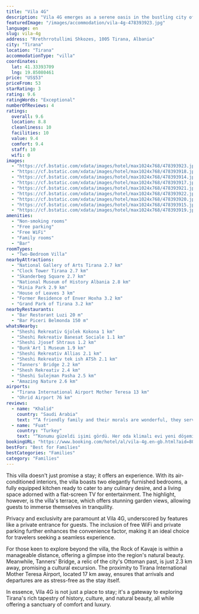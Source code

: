 ```yaml
---
title: "Vila 4G"
description: "Vila 4G emerges as a serene oasis in the bustling city of Tirana, offering guests a blend of comfort, convenience, and modern amenities."
featuredImage: "/images/accommodation/vila-4g-478393923.jpg"
language: en
slug: vila-4g
address: "Rrethrrotullimi Shkozes, 1005 Tirana, Albania"
city: "Tirana"
location: "Tirana"
accommodationType: "villa"
coordinates:
  lat: 41.33393709
  lng: 19.85080461
price: "US$53"
priceFrom: 53
starRating: 3
rating: 9.6
ratingWords: "Exceptional"
numberOfReviews: 4
ratings:
  overall: 9.6
  location: 8.8
  cleanliness: 10
  facilities: 10
  value: 9.4
  comfort: 9.4
  staff: 10
  wifi: 0
images:
  - "https://cf.bstatic.com/xdata/images/hotel/max1024x768/478393923.jpg?k=2690942e00a9062fa5af73a49ed7898ed4f69f18528bd2ecfc6fbee8ada8ffa1&o=&hp=1"
  - "https://cf.bstatic.com/xdata/images/hotel/max1024x768/478393918.jpg?k=b9505755c1818e7c71b8bb7d4c8ab8370f6db80b51808db21626f1aaa12750da&o=&hp=1"
  - "https://cf.bstatic.com/xdata/images/hotel/max1024x768/478393914.jpg?k=d6cc6f760dab5f0fb274db592fbdb87612084c2ccfd7b65d9faa4ac485e61480&o=&hp=1"
  - "https://cf.bstatic.com/xdata/images/hotel/max1024x768/478393917.jpg?k=914cc345cf16c43e946b70c20fe82347ce0d34fa409852470c0fe7a8cd7141b9&o=&hp=1"
  - "https://cf.bstatic.com/xdata/images/hotel/max1024x768/478393921.jpg?k=84b0b1000c2da648d39f131eb5a1321ca9757b4fae5eec110ea04b06052d2989&o=&hp=1"
  - "https://cf.bstatic.com/xdata/images/hotel/max1024x768/478393922.jpg?k=649be475b9562e5bad5dff679e0f7823fe8237fe555fe15cca80f6d21a86facf&o=&hp=1"
  - "https://cf.bstatic.com/xdata/images/hotel/max1024x768/478393920.jpg?k=30eaf70b228d4324c3e37ceaf8cfda063a14b1bba9b15bf3843b18171672895c&o=&hp=1"
  - "https://cf.bstatic.com/xdata/images/hotel/max1024x768/478393915.jpg?k=70c6b5413b97575fd95ba86af782b82f5dd315f415d760b452767d0770b5ab03&o=&hp=1"
  - "https://cf.bstatic.com/xdata/images/hotel/max1024x768/478393919.jpg?k=0774f3b15734cb0cab440e7906d680f3efa04f22d1251bf58c4c0062857ece46&o=&hp=1"
amenities:
  - "Non-smoking rooms"
  - "Free parking"
  - "Free WiFi"
  - "Family rooms"
  - "Bar"
roomTypes:
  - "Two-Bedroom Villa"
nearbyAttractions:
  - "National Gallery of Arts Tirana 2.7 km"
  - "Clock Tower Tirana 2.7 km"
  - "Skanderbeg Square 2.7 km"
  - "National Museum of History Albania 2.8 km"
  - "Rinia Park 2.9 km"
  - "House of Leaves 3 km"
  - "Former Residence of Enver Hoxha 3.2 km"
  - "Grand Park of Tirana 3.2 km"
nearbyRestaurants:
  - "Bar Restorant Luzi 20 m"
  - "Bar Piceri Belmonda 150 m"
whatsNearby:
  - "Sheshi Rekreativ Gjolek Kokona 1 km"
  - "Sheshi Rekreativ Banesat Sociale 1.1 km"
  - "Sheshi Jjosef Shtraus 1.2 km"
  - "Bunk'Art 1 Museum 1.9 km"
  - "Sheshi Rekreativ Allias 2.1 km"
  - "Sheshi Rekreativ tek ish ATSh 2.1 km"
  - "Tanners' Bridge 2.2 km"
  - "Shesh Rekreativ 2.4 km"
  - "Sheshi Sulejman Pasha 2.5 km"
  - "Amazing Nature 2.6 km"
airports:
  - "Tirana International Airport Mother Teresa 13 km"
  - "Ohrid Airport 76 km"
reviews:
  - name: "Khalid"
    country: "Saudi Arabia"
    text: "“A friendly family and their morals are wonderful, they served us wonderfully and helped us”"
  - name: "Fuat"
    country: "Turkey"
    text: "“Konumu güzeldi işimi gördü. Her oda klimalı evi yeni döşemişler. Çamaşır makinası ve önünde 1 arabalık park yeri de vardı. Sahipleri güler yüzlü ilgili insanlardı.”"
bookingURL: "https://www.booking.com/hotel/al/vila-4g.en-gb.html?aid=8035640"
bestFor: "Best for Families"
bestCategories: "Families"
category: "Families"
---
```


This villa doesn't just promise a stay; it offers an experience. With its air-conditioned interiors, the villa boasts two elegantly furnished bedrooms, a fully equipped kitchen ready to cater to any culinary desire, and a living space adorned with a flat-screen TV for entertainment. The highlight, however, is the villa's terrace, which offers stunning garden views, allowing guests to immerse themselves in tranquility.

Privacy and exclusivity are paramount at Vila 4G, underscored by features like a private entrance for guests. The inclusion of free WiFi and private parking further enhances the convenience factor, making it an ideal choice for travelers seeking a seamless experience.

For those keen to explore beyond the villa, the Rock of Kavaje is within a manageable distance, offering a glimpse into the region's natural beauty. Meanwhile, Tanners' Bridge, a relic of the city's Ottoman past, is just 2.3 km away, promising a cultural excursion. The proximity to Tirana International Mother Teresa Airport, located 17 km away, ensures that arrivals and departures are as stress-free as the stay itself.

In essence, Vila 4G is not just a place to stay; it's a gateway to exploring Tirana's rich tapestry of history, culture, and natural beauty, all while offering a sanctuary of comfort and luxury.